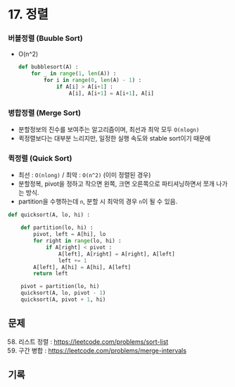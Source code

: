 # 17. 정렬

### 버블정렬 (Buuble Sort)

- O(n^2)
  ```python
  def bubblesort(A) :
      for _ in range(1, len(A)) :
          for i in range(0, len(A) - 1) :
              if A[i] > A[i+1] :
                  A[i], A[i+1] = A[i+1], A[i]
  ```

### 병합정렬 (Merge Sort)

- 분할정보의 진수를 보여주는 알고리즘이며, 최선과 최악 모두 `O(nlogn)`
- 퀵정렬보다는 대부분 느리지만, 일정한 실행 속도와 stable sort이기 때문에

### 퀵정렬 (Quick Sort)

- 최선 : `O(nlong)` / 최악 : `O(n^2)` (이미 정렬된 경우)
- 분할정복, pivot을 정하고 작으면 왼쪽, 크면 오른쪽으로 파티셔닝하면서 쪼개 나가는 방식.
- partition을 수행하는데 `n`, 분할 시 최악의 경우 `n`이 될 수 있음.

```python
def quicksort(A, lo, hi) :

    def partition(lo, hi) :
        pivot, left = A[hi], lo
        for right in range(lo, hi) :
            if A[right] < pivot :
                A[left], A[right] = A[right], A[left]
                left += 1
        A[left], A[hi] = A[hi], A[left]
        return left

    pivot = partition(lo, hi)
    quicksort(A, lo, pivot - 1)
    quicksort(A, pivot + 1, hi)


```

## 문제

58. 리스트 정렬 : https://leetcode.com/problems/sort-list
59. 구간 병합 : https://leetcode.com/problems/merge-intervals

## 기록
